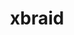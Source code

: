---
title: "xbraid"
layout: cache
categories: [package, develop-2025-04-20]
meta: {"compilers": ["gcc@7.5.0"], "num_specs": 1, "num_specs_by_stack": {"radiuss": 1, "root": 1}, "oss": ["ubuntu18.04"], "platforms": ["linux"], "stacks": ["radiuss", "root"], "targets": ["x86_64_v3"], "versions": ["3.1.0"]}
spec_details: [{"compiler": "gcc@7.5.0", "hash": "a6ute6msssxxryf6x67xguzkbr664eld", "os": "ubuntu18.04", "platform": "linux", "size": "-", "stacks": ["radiuss", "root"], "target": "x86_64_v3", "variants": ["build_system=makefile"], "versions": ["3.1.0"]}]
---